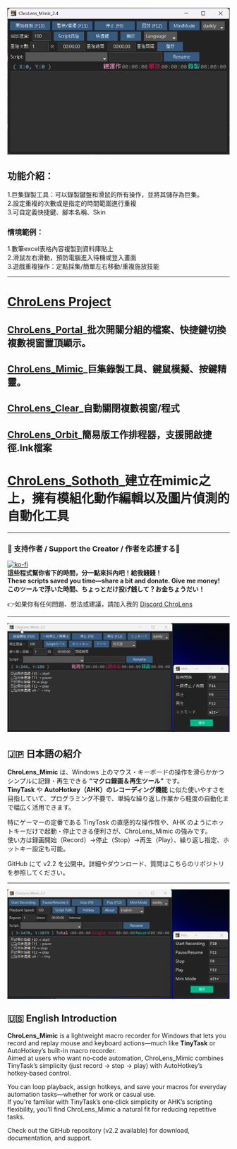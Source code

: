 ![ChroLens_Mimic](./pic/clm2.4.png)

## 功能介紹：</br>
1.巨集錄製工具：可以錄製鍵盤和滑鼠的所有操作，並將其儲存為巨集。</br>
2.設定重複的次數或是指定的時間範圍進行重複</br>
3.可自定義快捷鍵、腳本名稱、Skin</br>

### 情境範例：</br>
1.數筆excel表格內容複製到資料庫貼上</br>
2.滑鼠左右滑動，預防電腦進入待機或登入畫面</br>
3.遊戲重複操作：定點採集/簡單左右移動/重複施放技能</br>

---
# [ChroLens Project](https://home.gamer.com.tw/artwork.php?sn=6150515)</br>
## [ChroLens_Portal](https://github.com/Lucienwooo/ChroLens_Portal)_批次開關分組的檔案、快捷鍵切換複數視窗置頂顯示。</br>
## [ChroLens_Mimic](https://github.com/Lucienwooo/ChroLens_Mimic)_巨集錄製工具、鍵鼠模擬、按鍵精靈。</br>
## [ChroLens_Clear](https://github.com/Lucienwooo/ChroLens_Clear)_自動關閉複數視窗/程式</br>
## [ChroLens_Orbit](https://github.com/Lucienwooo/ChroLens_Orbit)_簡易版工作排程器，支援開啟捷徑.lnk檔案</br>
# [ChroLens_Sothoth](https://github.com/Lucienwooo/ChroLens_Sothoth)_建立在mimic之上，擁有模組化動作編輯以及圖片偵測的自動化工具</br>

---

### 💸 支持作者 / Support the Creator / 作者を応援する💸
[![ko-fi](https://ko-fi.com/img/githubbutton_sm.svg)](https://ko-fi.com/B0B51FBVA8)</br>
 **這些程式幫你省下的時間，分一點來抖內吧！給我錢錢！**  </br>
 **These scripts saved you time—share a bit and donate. Give me money!**    </br>
 **このツールで浮いた時間、ちょっとだけ投げ銭して？お金ちょうだい！**  </br>

👉如果你有任何問題、想法或建議，請加入我的 [Discord ChroLens](https://discord.gg/72Kbs4WPPn)

---

![ChroLens_Mimic](./clm2.2jp.png)
## 🇯🇵 日本語の紹介

**ChroLens_Mimic** は、Windows 上のマウス・キーボードの操作を滑らかかつシンプルに記録・再生できる **“マクロ録画＆再生ツール”** です。  
**TinyTask** や **AutoHotkey（AHK）のレコーディング機能** に似た使いやすさを目指していて、プログラミング不要で、単純な繰り返し作業から軽度の自動化まで幅広く活用できます。

特にゲーマーの定番である TinyTask の直感的な操作性や、AHK のようにホットキーだけで起動・停止できる便利さが、ChroLens_Mimic の強みです。  
使い方は録画開始（Record）→停止（Stop）→再生（Play）、繰り返し指定、ホットキー設定も可能。

GitHub にて v2.2 を公開中。詳細やダウンロード、質問はこちらのリポジトリを参照してください。

---

![ChroLens_Mimic](./clm2.2en.png)
## 🇺🇸 English Introduction

**ChroLens_Mimic** is a lightweight macro recorder for Windows that lets you record and replay mouse and keyboard actions—much like **TinyTask** or AutoHotkey’s built-in macro recorder.  
Aimed at users who want no‑code automation, ChroLens_Mimic combines TinyTask’s simplicity (just record → stop → play) with AutoHotkey’s hotkey‑based control.

You can loop playback, assign hotkeys, and save your macros for everyday automation tasks—whether for work or casual use.  
If you're familiar with TinyTask’s one‑click simplicity or AHK’s scripting flexibility, you'll find ChroLens_Mimic a natural fit for reducing repetitive tasks.

Check out the GitHub repository (v2.2 available) for download, documentation, and support.